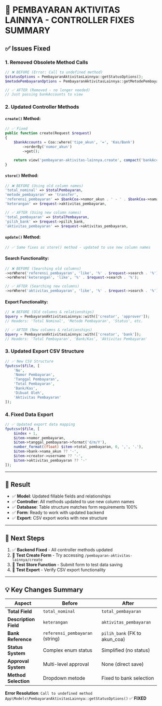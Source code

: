 # 🔧 PEMBAYARAN AKTIVITAS LAINNYA - CONTROLLER FIXES SUMMARY

## ✅ Issues Fixed

### 1. **Removed Obsolete Method Calls**

```php
// ❌ BEFORE (Error: Call to undefined method)
$statusOptions = PembayaranAktivitasLainnya::getStatusOptions();
$metodePembayaranOptions = PembayaranAktivitasLainnya::getMetodePembayaranOptions();

// ✅ AFTER (Removed - no longer needed)
// Just passing bankAccounts to view
```

### 2. **Updated Controller Methods**

#### `create()` Method:

```php
// ✅ Fixed
public function create(Request $request)
{
    $bankAccounts = Coa::where('tipe_akun', '=', 'Kas/Bank')
        ->orderBy('nomor_akun')
        ->get();

    return view('pembayaran-aktivitas-lainnya.create', compact('bankAccounts'));
}
```

#### `store()` Method:

```php
// ❌ BEFORE (Using old column names)
'total_nominal' => $totalPembayaran,
'metode_pembayaran' => 'transfer',
'referensi_pembayaran' => $bankCoa->nomor_akun . ' - ' . $bankCoa->nama_akun,
'keterangan' => $request->aktivitas_pembayaran,

// ✅ AFTER (Using new column names)
'total_pembayaran' => $totalPembayaran,
'pilih_bank' => $request->pilih_bank,
'aktivitas_pembayaran' => $request->aktivitas_pembayaran,
```

#### `update()` Method:

```php
// ✅ Same fixes as store() method - updated to use new column names
```

#### Search Functionality:

```php
// ❌ BEFORE (Searching old columns)
->orWhere('referensi_pembayaran', 'like', '%' . $request->search . '%')
->orWhere('keterangan', 'like', '%' . $request->search . '%');

// ✅ AFTER (Searching new columns)
->orWhere('aktivitas_pembayaran', 'like', '%' . $request->search . '%');
```

#### Export Functionality:

```php
// ❌ BEFORE (Old columns & relationships)
$query = PembayaranAktivitasLainnya::with(['creator', 'approver']);
// Headers: 'Total Nominal', 'Metode Pembayaran', 'Status', etc.

// ✅ AFTER (New columns & relationships)
$query = PembayaranAktivitasLainnya::with(['creator', 'bank']);
// Headers: 'Total Pembayaran', 'Bank/Kas', 'Aktivitas Pembayaran'
```

### 3. **Updated Export CSV Structure**

```php
// ✅ New CSV Structure
fputcsv($file, [
    'No',
    'Nomor Pembayaran',
    'Tanggal Pembayaran',
    'Total Pembayaran',
    'Bank/Kas',
    'Dibuat Oleh',
    'Aktivitas Pembayaran'
]);
```

### 4. **Fixed Data Export**

```php
// ✅ Updated export data mapping
fputcsv($file, [
    $index + 1,
    $item->nomor_pembayaran,
    $item->tanggal_pembayaran->format('d/m/Y'),
    number_format((float) $item->total_pembayaran, 0, ',', '.'),
    $item->bank->nama_akun ?? '-',
    $item->creator->username ?? '-',
    $item->aktivitas_pembayaran ?? '-'
]);
```

---

## 🎯 **Result**

-   ✅ **Model**: Updated fillable fields and relationships
-   ✅ **Controller**: All methods updated to use new column names
-   ✅ **Database**: Table structure matches form requirements 100%
-   ✅ **Form**: Ready to work with updated backend
-   ✅ **Export**: CSV export works with new structure

---

## 🚀 **Next Steps**

1. ✅ **Backend Fixed** - All controller methods updated
2. 🔄 **Test Create Form** - Try accessing `/pembayaran-aktivitas-lainnya/create`
3. 🔄 **Test Store Function** - Submit form to test data saving
4. 🔄 **Test Export** - Verify CSV export functionality

---

## 💡 **Key Changes Summary**

| **Aspect**            | **Before**                      | **After**                     |
| --------------------- | ------------------------------- | ----------------------------- |
| **Total Field**       | `total_nominal`                 | `total_pembayaran`            |
| **Description Field** | `keterangan`                    | `aktivitas_pembayaran`        |
| **Bank Reference**    | `referensi_pembayaran` (string) | `pilih_bank` (FK to akun_coa) |
| **Status System**     | Complex enum status             | Simplified (no status)        |
| **Approval System**   | Multi-level approval            | None (direct save)            |
| **Method Selection**  | Dropdown metode                 | Fixed to bank selection       |

**Error Resolution**: `Call to undefined method App\Models\PembayaranAktivitasLainnya::getStatusOptions()` ✅ **FIXED**
